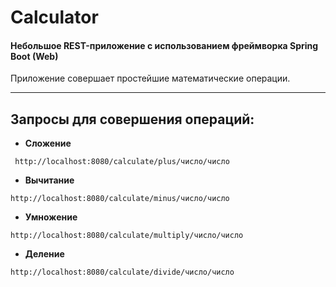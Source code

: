 # **Calculator**
#### Небольшое REST-приложение с использованием фреймворка **Spring Boot (Web)**
Приложение совершает простейшие математические операции.
___
## Запросы для совершения операций:
+  **Сложение**
  ```
   http://localhost:8080/calculate/plus/число/число
  ```

  +  **Вычитание**
  ```
  http://localhost:8080/calculate/minus/число/число
  ```
+  **Умножение**

  ```
  http://localhost:8080/calculate/multiply/число/число
  ```
+  **Деление**

  ```
  http://localhost:8080/calculate/divide/число/число
  ```
